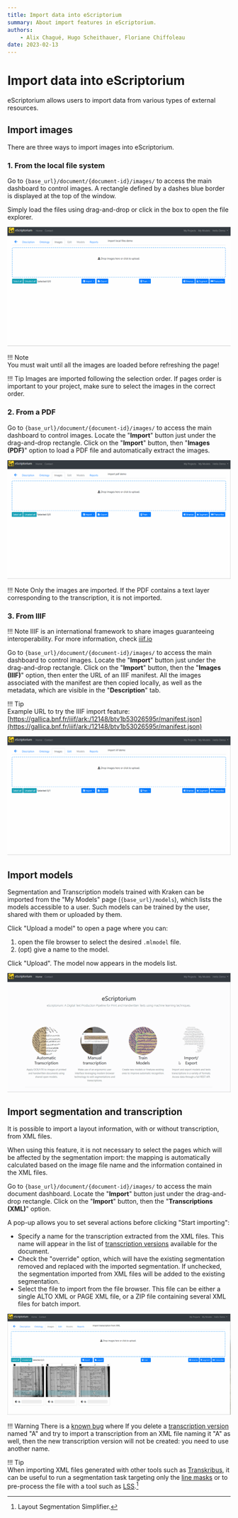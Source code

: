 ```yaml
---
title: Import data into eScriptorium
summary: About import features in eScriptorium.
authors:
    - Alix Chagué, Hugo Scheithauer, Floriane Chiffoleau
date: 2023-02-13
---
```


# Import data into eScriptorium

eScriptorium allows users to import data from various types of external resources.

## Import images

There are three ways to import images into eScriptorium.

### 1. From the local file system

Go to `{base_url}/document/{document-id}/images/` to access the main dashboard to control images. A rectangle defined by a dashes blue border is displayed at the top of the window.  

Simply load the files using drag-and-drop or click in the box to open the file explorer.  

![image: Demonstration of importing images from the local file system](img/import/import_local_files.gif "Importing images from the local file system")

!!! Note  
    You must wait until all the images are loaded before refreshing the page!

!!! Tip
    Images are imported following the selection order. If pages order is important to your project, make sure to select the images in the correct order.

### 2. From a PDF

Go to `{base_url}/document/{document-id}/images/` to access the main dashboard to control images. Locate the "**Import**" button just under the drag-and-drop rectangle. Click on the "**Import**" button, then "**Images (PDF)**" option to load a PDF file and automatically extract the images.  

![image: Demonstration of importing images from a PDF](img/import/import_pdf.gif "Importing images from a PDF")

!!! Note
    Only the images are imported. If the PDF contains a text layer corresponding to the transcription, it is not imported.

### 3. From IIIF

!!! Note
    IIIF is an international framework to share images guaranteeing interoperability. For more information, check [iiif.io](https://iiif.io/)

Go to `{base_url}/document/{document-id}/images/` to access the main dashboard to control images. Locate the "**Import**" button just under the drag-and-drop rectangle. Click on the "**Import**" button, then the "**Images (IIIF)**" option, then enter the URL of an IIIF manifest. All the images associated with the manifest are then copied locally, as well as the metadata, which are visible in the "**Description**" tab.

!!! Tip  
    Example URL to try the IIIF import feature: [https://gallica.bnf.fr/iiif/ark:/12148/btv1b53026595r/manifest.json](https://gallica.bnf.fr/iiif/ark:/12148/btv1b53026595r/manifest.json)

![image: Demonstration of importing images from a IIIF server](img/import/import_iiif.gif "Importing images from a IIIF server")

## Import models

Segmentation and Transcription models trained with Kraken can be imported from the "My Models" page (`{base_url}/models`), which lists the models accessible to a user. Such models can be trained by the user, shared with them or uploaded by them.  

Click "Upload a model" to open a page where you can:

1. open the file browser to select the desired `.mlmodel` file.
2. (opt) give a name to the model.

Click "Upload". The model now appears in the models list.

![image: Demonstration of importing a transcription model](img/import/import_models.gif "Importing a transcription model")

## Import segmentation and transcription

It is possible to import a layout information, with or without transcription, from XML files.

When using this feature, it is not necessary to select the pages which will be affected by the segmentation import: the mapping is automatically calculated based on the image file name and the information contained in the XML files.

Go to `{base_url}/document/{document-id}/images/` to access the main document dashboard. Locate the "**Import**" button just under the drag-and-drop rectangle. Click on the "**Import**" button, then the "**Transcriptions (XML)**" option.  

A pop-up allows you to set several actions before clicking "Start importing":

- Specify a name for the transcription extracted from the XML files. This name will appear in the list of [transcription versions](transcribe.md#transcription-versions) available for the document.  
- Check the "override" option, which will have the existing segmentation removed and replaced with the imported segmentation. If unchecked, the segmentation imported from XML files will be added to the existing segmentation.
- Select the file to import from the file browser. This file can be either a single ALTO XML or PAGE XML file, or a ZIP file containing several XML files for batch import.

![image: Demonstration of importing a transcription from a series of XML files](img/import/import_xml.gif "Importing segmentation and transcription from XML files")

!!! Warning
    There is a [known bug](https://gitlab.com/scripta/escriptorium/-/issues/752) where If you delete a [transcription version](transcribe.md#transcription-versions) named "A" and try to import a transcription from an XML file naming it "A" as well, then the new transcription version will not be created: you need to use another name.

!!! Tip  
    When importing XML files generated with other tools such as [Transkribus](https://readcoop.eu/transkribus/), it can be useful to run a segmentation task targeting only the [line masks](segment.md) or to pre-process the file with a tool such as [LSS](https://github.com/ponteineptique/lss).[^lss]

[^lss]: Layout Segmentation Simplifier.
